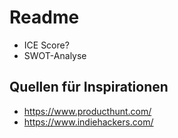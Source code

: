 # Readme

- ICE Score?
- SWOT-Analyse

## Quellen für Inspirationen

- https://www.producthunt.com/
- https://www.indiehackers.com/

